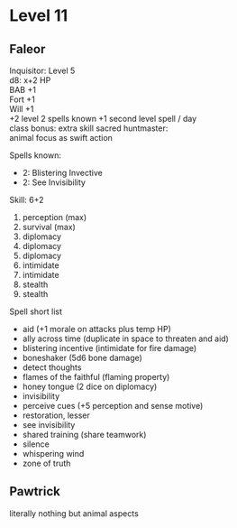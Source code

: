 # Level 11

## Faleor

Inquisitor: Level 5  
d8: x+2 HP  
BAB +1  
Fort +1  
Will +1   
+2 level 2 spells known
+1 second level spell / day  
class bonus: extra skill
sacred huntmaster:  
animal focus as swift action

Spells known:
- 2: Blistering Invective
- 2: See Invisibility

Skill: 6+2
1. perception (max)
2. survival (max)
3. diplomacy
4. diplomacy 
5. diplomacy
6. intimidate
7. intimidate
8. stealth
9. stealth

Spell short list  
- aid (+1 morale on attacks plus temp HP)
- ally across time (duplicate in space to threaten and aid)
- blistering incentive (intimidate for fire damage)
- boneshaker (5d6 bone damage)
- detect thoughts
- flames of the faithful (flaming property)
- honey tongue (2 dice on diplomacy)
- invisibility
- perceive cues (+5 perception and sense motive)
- restoration, lesser
- see invisibility
- shared training (share teamwork)
- silence
- whispering wind
- zone of truth


## Pawtrick

literally nothing but animal aspects


